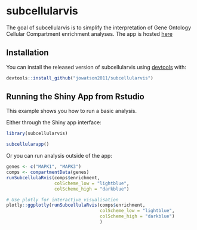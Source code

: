 
# subcellularvis

<!-- badges: start -->
<!-- badges: end -->

The goal of subcellularvis is to simplify the interpretation of Gene Ontology Cellular Compartment enrichment analyses.
The app is hosted [here](phenome.manchester.ac.uk/subcellular/)

## Installation

You can install the released version of subcellularvis using [devtools](https://cran.r-project.org/web/packages/devtools/index.html) with:

``` r
devtools::install_github("jowatson2011/subcellularvis")
```

## Running the Shiny App from Rstudio

This example  shows you how to run a basic analysis.

Either through the Shiny app interface:

``` r
library(subcellularvis)

subcellularapp()
```

Or you can run analysis outside of the app:
``` r
genes <- c("MAPK1", "MAPK3")
comps <- compartmentData(genes)
runSubcellulaRvis(comps$enrichment, 
                  colScheme_low = "lightblue", 
                  colScheme_high = "darkblue")

# Use plotly for interactive visualisation
plotly::ggplotly(runSubcellulaRvis(comps$enrichment, 
                                   colScheme_low = "lightblue", 
                                   colScheme_high = "darkblue")
                                   )
```

